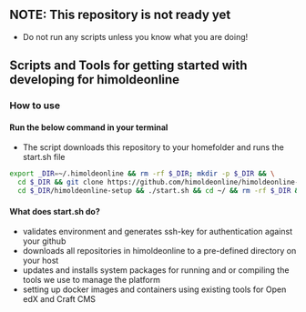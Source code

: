 ## NOTE: This repository is not ready yet
* Do not run any scripts unless you know what you are doing!
## Scripts and Tools for getting started with developing for himoldeonline

### How to use
#### Run the below command in your terminal
* The script downloads this repository to your homefolder and runs the start.sh file
```bash
export _DIR=~/.himoldeonline && rm -rf $_DIR; mkdir -p $_DIR && \
  cd $_DIR && git clone https://github.com/himoldeonline/himoldeonline-setup.git && \
  cd $_DIR/himoldeonline-setup && ./start.sh && cd ~/ && rm -rf $_DIR && unset _DIR
```

#### What does start.sh do?
* validates environment and generates ssh-key for authentication against your github
* downloads all repositories in himoldeonline to a pre-defined directory on your host
* updates and installs system packages for running and or compiling the tools we use to manage the platform
* setting up docker images and containers using existing tools for Open edX and Craft CMS

